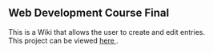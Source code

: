 Web Development Course Final
----------------------------
This is a Wiki that allows the user to create and edit entries.<br>
This project can be viewed <a href = "http://enana-cs262.appspot.com/"> here </a>.